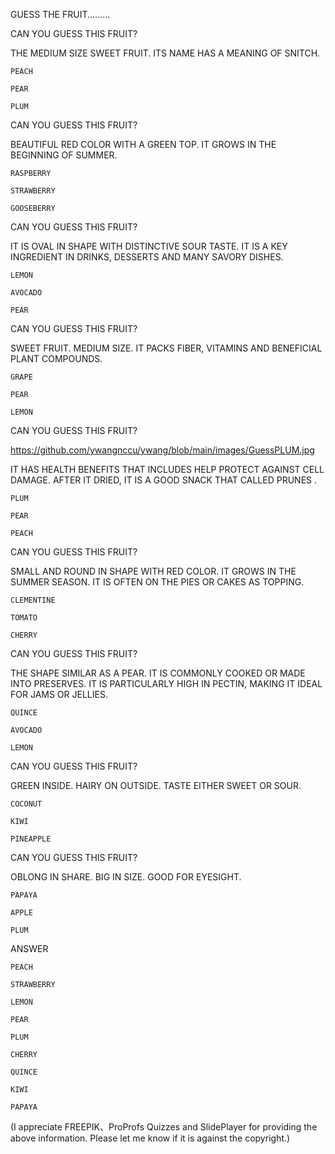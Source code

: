 GUESS THE FRUIT.........


CAN YOU GUESS THIS FRUIT?

THE MEDIUM SIZE SWEET FRUIT. ITS NAME HAS A MEANING OF SNITCH.

    PEACH

    PEAR

    PLUM

 

CAN YOU GUESS THIS FRUIT?

BEAUTIFUL RED COLOR WITH A GREEN TOP. IT GROWS IN THE BEGINNING OF SUMMER.

    RASPBERRY    

    STRAWBERRY

    GOOSEBERRY

 

CAN YOU GUESS THIS FRUIT?

IT IS OVAL IN SHAPE WITH DISTINCTIVE SOUR TASTE. IT IS A KEY INGREDIENT IN DRINKS, DESSERTS AND MANY SAVORY DISHES.

    LEMON

    AVOCADO

    PEAR

 

CAN YOU GUESS THIS FRUIT?

SWEET FRUIT. MEDIUM SIZE. IT PACKS FIBER, VITAMINS AND BENEFICIAL PLANT COMPOUNDS.

    GRAPE

    PEAR

    LEMON

 

CAN YOU GUESS THIS FRUIT?

https://github.com/ywangnccu/ywang/blob/main/images/GuessPLUM.jpg

IT HAS HEALTH BENEFITS THAT INCLUDES HELP PROTECT AGAINST CELL DAMAGE. AFTER IT DRIED, IT IS A GOOD SNACK THAT CALLED PRUNES .

    PLUM

    PEAR

    PEACH

 

CAN YOU GUESS THIS FRUIT?

SMALL AND ROUND IN SHAPE WITH RED COLOR. IT GROWS IN THE SUMMER SEASON. IT IS OFTEN ON THE PIES OR CAKES AS TOPPING.

    CLEMENTINE

    TOMATO

    CHERRY

 

CAN YOU GUESS THIS FRUIT?

THE SHAPE SIMILAR AS A PEAR. IT IS COMMONLY COOKED OR MADE INTO PRESERVES. IT IS PARTICULARLY HIGH IN PECTIN, MAKING IT IDEAL FOR JAMS OR JELLIES.

    QUINCE

    AVOCADO

    LEMON

 

CAN YOU GUESS THIS FRUIT?

GREEN INSIDE. HAIRY ON OUTSIDE. TASTE EITHER SWEET OR SOUR.

    COCONUT

    KIWI

    PINEAPPLE

 

CAN YOU GUESS THIS FRUIT?

OBLONG IN SHARE. BIG IN SIZE. GOOD FOR EYESIGHT.

    PAPAYA

    APPLE

    PLUM

 


ANSWER

    PEACH

    STRAWBERRY

    LEMON

    PEAR

    PLUM

    CHERRY

    QUINCE

    KIWI

    PAPAYA

 

(I appreciate FREEPIK、ProProfs Quizzes and SlidePlayer for providing the above information. Please let me know if it is against the copyright.)
